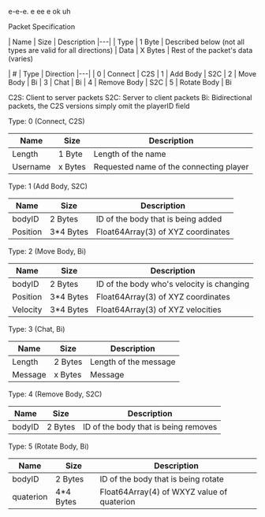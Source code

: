 e-e-e. e ee e
ok
uh

Packet Specification

|   Name   |   Size  | Description
|---|
|   Type   |  1 Byte | Described below (not all types are valid for all directions)
|   Data   | X Bytes | Rest of the packet's data (varies)

| # | Type | Direction
|---|
| 0 | Connect     | C2S
| 1 | Add Body    | S2C
| 2 | Move Body   | Bi
| 3 | Chat        | Bi
| 4 | Remove Body | S2C
| 5 | Rotate Body | Bi

C2S: Client to server packets
S2C: Server to client packets
Bi:  Bidirectional packets, the C2S versions simply omit the playerID field

Type: 0 (Connect, C2S)

|   Name   |   Size  | Description
|----------|---------|-------------
|  Length  |  1 Byte | Length of the name
| Username | x Bytes | Requested name of the connecting player

Type: 1 (Add Body, S2C)

|   Name   |    Size   | Description
|----------|-----------|-------------
|  bodyID  |  2 Bytes  | ID of the body that is being added
| Position | 3*4 Bytes | Float64Array(3) of XYZ coordinates

Type: 2 (Move Body, Bi)

|   Name   |    Size   | Description
|----------|-----------|-------------
|  bodyID  |  2 Bytes  | ID of the body who's velocity is changing
| Position | 3*4 Bytes | Float64Array(3) of XYZ coordinates
| Velocity | 3*4 Bytes | Float64Array(3) of XYZ velocities

Type: 3 (Chat, Bi)

|   Name  |   Size  | Description
|---------|---------|-------------
|  Length | 2 Bytes | Length of the message
| Message | x Bytes | Message

Type: 4 (Remove Body, S2C)

|   Name   |    Size   | Description
|----------|-----------|-------------
|  bodyID  |  2 Bytes  | ID of the body that is being removes

Type: 5 (Rotate Body, Bi)

|   Name    |    Size   | Description
|-----------|-----------|-------------
|  bodyID   |  2 Bytes  | ID of the body that is being rotate
| quaterion | 4*4 Bytes | Float64Array(4) of WXYZ value of quaterion